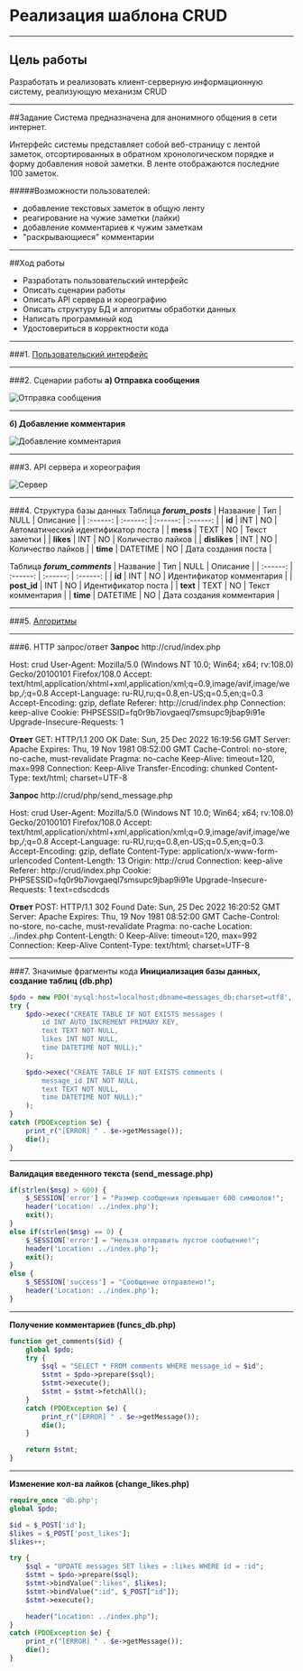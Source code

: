 # Реализация шаблона CRUD
***
## Цель работы
Разработать и реализовать клиент-серверную информационную систему, реализующую механизм CRUD
***
##Задание
Система предназначена для анонимного общения в сети интернет.

Интерфейс системы представляет собой веб-страницу с лентой заметок, отсортированных в обратном хронологическом порядке и форму добавления новой заметки. В ленте отображаются последние 100 заметок.

#####Возможности пользователей:
- добавление текстовых заметок в общую ленту
- реагирование на чужие заметки (лайки)
- добавление комментариев к чужим заметкам
- "раскрывающиеся" комментарии
***
##Ход работы
- Разработать пользовательский интерфейс
- Описать сценарии работы
- Описать API сервера и хореографию
- Описать структуру БД и алгоритмы обработки данных
- Написать программный код
- Удостовериться в корректности кода
***
###1. [Пользовательский интерфейс](https://www.figma.com/file/1LVcNzvROHDAjiWSmrmkGm/GRUD?node-id=0%3A1&t=tKelOUHVIs5jGkQM-0)
***
###2. Cценарии работы 
**а) Отправка сообщения**

![Отправка сообщения](Report/Images_Scen/Send_message.png)
***
**б) Добавление комментария**

![Добавление комментария](Report/Images_Scen/Add_comment.png)
***
###3. API сервера и хореография

![Сервер](Report/Images_Scen/Server.png)
***
###4. Структура базы данных
Таблица ***forum_posts***
| Название | Тип | NULL | Описание |
| :------: | :------: | :------: | :------: |
| **id** | INT  | NO | Автоматический идентификатор поста |
| **mess** | TEXT | NO | Текст заметки |
| **likes** | INT | NO | Количество лайков |
| **dislikes** | INT | NO | Количество лайков |
| **time** | DATETIME | NO | Дата создания поста |

Таблица ***forum_comments***
| Название | Тип | NULL | Описание |
| :------: | :------: | :------: | :------: |
| **id** | INT  | NO | Идентификатор комментария |
| **post_id** | INT  | NO | Идентификатор поста |
| **text** | TEXT | NO | Текст комментария |
| **time** | DATETIME | NO | Дата создания комментария |
***
###5. [Алгоритмы](https://viewer.diagrams.net/?tags=%7B%7D&highlight=0000ff&edit=_blank&layers=1&nav=1&title=CRUD(1).drawio#R7V3pc6M2FP9rPJ3pTD0IIY6P8dXddo9Oks52P2IjH1scPJhs4v71FYewkITBmMuJvbMEBAij997vnZIHcLx9%2Fd23d%2BvPnoPdgao4rwM4GaiqChSF%2FAlbDnELUPSkZeVvnKTt2PCw%2BQ%2FTC5PW542D95kLA89zg80u27jwnp7wIsi02b7vvWQvW3pu9qk7e4WFhoeF7Yqt3zZOsI5bTdU4tn%2FAm9WaPhnoVnxma9OLkzfZr23He2Ga4HQAx77nBfHe9nWM3XD06LjE981yzqZfzMdPQZkbxv9%2Bdb89P97f%2Fzj88e3PyV75%2B9Pst6SXn7b7nLzwYKIM7sBgAgamGm2VsGUUbyfR1oza9aQ9frngQEfsZb0J8MPOXoTHL4QtBnC0DrYuOQJk197vYjotN6%2BYfLXRcuO6Y8%2F1%2FOh26NjYXC5I%2Bz7wvX8xc0ZfmHi%2BJGdWvu1syFsz5wxs61gh58RRoa%2BI%2FQC%2FMk3JKP2OvS0O%2FAO5JDlrJu9EWZYS8OVI%2F7RtzdKeNtoJz63Sro9kITsJZc6gkipSiR91%2FOTchexOjhauvd9vFtlh973nJycc70k4Svh1E%2FyTnAn3v4ftQ5QcTV6ZyyaH5CB3ZPfes7%2FAxUyGnYyoiePPDDCSjC9t87FrB5ufWQGVjXnyhL%2B8DfnGKXlVmKVv2i%2FtIn6f5C5WoPiOeEYxuY4C21%2FhQOgoYoH0tatzBTBELiBD%2FJAcen6w9lbek%2B1Oj60cHxyv%2BeR5u4QhfuAgOCRIbD8HXpaRBLGczRTyuYhBYEkGuZDySO%2BWYFAKttaMgdlptI3aR4hpv6Ngy%2BKwcBhuRwxEG3Q%2F6k1luxpFF0yZy6Le0OgXTGDE%2F2WAJuExGYK4df%2B8WOD9Pm7nuM5fe9v5MxnDUQH2c1C%2FXC7VxUIO6MulY%2Bm6jN8cfa4jvR6oF0QYIBHrLRnWw6awXmsK64%2F4%2Fp1BfjnWi7pXn830k4Nem5C3owWgxWkBHgvKagFooExHkLcCGgYVJAeV2HYbMXASQ4sWwQA5BZjGeBsbfRbFHs7cmwlsSAzaXbgbRH%2BKZL8CS50hxxw1ocxmo7LNchNP9drEGJhyuqRDnQ4vC%2Fkj2eCn4B1TrYxhHpE%2Bj15kpG3Xxa5HYHdLxn%2BH%2FQ15aezz5%2F46nihGdmLMJzZDDrXDj0QHoPCfXAfMo3%2F1cAhCHNJrEg7RJXjTGIeoEnMgj2RLF78mkD86D%2F0FQljRp30fwOwV%2FBucKagqFeHfVLq1KVXRXhjfT%2B8ep6Tt8W70Kfz7MTTivnx9DHf%2F%2Bfjw%2BBCGJ4gxZ6%2FwfjgcivZchoPOxfWUwRx7v456AXX55dxQI4kIyxxzvTERlijfqxXhnkimpXJUNqwhURyVhBMoJTprWkD1agK68LZbQqJrElBxuLuXUOsmoXVLKAAaEKQKGdbxU1Vc1TM7bjpeowm80kWALXWUCD%2F4h9iVhxDShu%2BUh8KDI0dFRwf2iDHn%2BcCAzvLnb8pQgSc5NDzge8vl2kLTkFriMTVP2ZAlxeBC%2FuZMw5IGncjNSDvdUY5YENyxD8xlu%2FCC%2FQlxzHlOvpSdupzsxF%2BgXklSBBh%2BmH6ajkON9yv5P7v%2F%2BpkxSsnutw%2FT%2B%2BnwmpSfqoXA3i%2F1B7tRf1CHFnQqqj8uQLBw8NycX4NahLrAAER%2FGQqjv9SKilE7u%2BuGVaMmCnQDYUeytXL59V2GsYDWuzgWtdluNQT5NQSaWVITNFdDoKnFqqDDIoKegLjKxZgQtIbUh7y0PkDWV9MwfUs59z3lrBndp5yvNefcE9CAhpYK9oFa9KgaaMj6ajmloIkRy1tK%2BUiFzlLK2rXUe7VdxxUqVoPrpWyURjOK%2B8qR3drkLb9UIDagicDMBDNaFZR0rRL4Lr0rvkgAKZ07V90EcFJCVLHxj2HqTIg6vutEkLpWovfENDBq9Cf4%2FHcH%2FgQCAve1oIJqsSZTtcVkUVCGQQvYM5fVChMclJcKExxIbUeBmhYaIgNoqhlvu7U36fBkME53gzBIv%2FlJdlfhLjVBRa8zMkGT9jSmlOo3hdGiiOpMtpKO6s%2FkkXM%2FfWLSQl6K%2FR6yr1ZN9ZbtvvQ3ezNOMg91PXCSEewE%2BnLAChSAVROzNCg6FcKYVrsfcBnlJJHPEEy0rKxylvXpUtxzg1pxvxkrHTEwBBhgmIpyfFHGc26iMGkgSrm5wHlSjm0izHXJMsxmrtLSy86yoqibsr1jHccbDJxblmicauX8aEnZnhg5b9UiMTrG%2BvP8piYm6yC9JNYbtZusl4m2JHYpWlQfvzxM76Nqyy%2BPXwdcMXQ506qnRSiC5IDOwVYe3bqlhxkqWYrEvG03PYxKBJr6PMcc9Wt%2BSbp%2BBaWwrlXPI1vFfTWsEHWJi37LI3ebR%2Ba5QharbtdF1iWVQPVgyDvJI5tEsE2x3D1dO4enXOmkckHHgM9WNw0nOR75%2B8owQ34%2BG5CZAa2mmPVOHJ8%2BppgNUedWTjHz1p6kr4ZTzLqkwqc4BGYyJvo4q4PjW8bMNhU%2BJqp%2BNAJuxbyydDNXx2CpEvlvNd2sdxUZu6Wba7EgjBrdDrNEX03bCXoX6uja0816UidWGLujSxU2rUwt5VS6uX3r05CAXNv55vK5X3sb6rWn%2BX6XfKtcFVxSEZ9KPr8Z91hArx64x2YnaNajDDIFnOJCmLLRvHayCrokOHrLILeXQda4uY%2FALBkvbyyrYUgCoq0Yym84hQwURbQ4NXaOazVDFihiAL1Vg8MQ46J8BvIqV3vhhxV2LpX9XbBDA5kFO8BQAUaBBpYu2lFd%2BdJMfXH5ltKOWwAQtxJFupBFW3KZE4ZuWK1n8lGdKnZTnUNZAMxB2HQ0uWK3DEcxjJogRJgi23m5Ai00fbOlP8UVPXpL4i%2FmyMvNmaxN%2FDvxx0ppi5YiRUbZKq%2F6%2FbGc%2BCW%2FlFHJqQhnr5kEufyOqRcsmoROXt%2FMqklGzkTcm35qTT%2F1zsQ1JY7n5FZOl6ESgKjzejqzsVqYN%2BXyW9aQ8e8tw8gSUgMXlM0Z2b7N4q4b9jfMHH%2FjVkXXm9VYCHR0nicwSywMfyujyweVaAmVE9VumhwYKq3UcuIxCGmnHtM01uRU%2FLyvEjvefiNE6brEzuwkwNDHEjv%2B17hCjcwuaVlOYApXdCnqt%2BEog5njxM0YCbtj1DfVxVVK77gb2dI7Mdbxvkvv%2BGU0oWyGeau1d6asLCWHZreUYsl4El9iHWJB1WmpBq9MSGft6nRxKp1sFe0rzCUKQws7z%2FDTKrXb0tktTB4HMpVdefZ4md4aFlWrk4WS%2BpRboBJdmFugCrXxRY84rij7ww5n5xb4Odig8BcZtNM3NJNdoAQ6z0O8cAYIoumEmzHKwJ9l8av7N2mOksPjr87H3ETGbP3Zc3B4xf8%3D)
***
###6. HTTP запрос/ответ
**Запрос**
http://crud/index.php

Host: crud
User-Agent: Mozilla/5.0 (Windows NT 10.0; Win64; x64; rv:108.0) Gecko/20100101 Firefox/108.0
Accept: text/html,application/xhtml+xml,application/xml;q=0.9,image/avif,image/webp,*/*;q=0.8
Accept-Language: ru-RU,ru;q=0.8,en-US;q=0.5,en;q=0.3
Accept-Encoding: gzip, deflate
Referer: http://crud/index.php
Connection: keep-alive
Cookie: PHPSESSID=fq0r9b7iovgaeql7smsupc9jbap9i91e
Upgrade-Insecure-Requests: 1

**Ответ**
GET: HTTP/1.1 200 OK
Date: Sun, 25 Dec 2022 16:19:56 GMT
Server: Apache
Expires: Thu, 19 Nov 1981 08:52:00 GMT
Cache-Control: no-store, no-cache, must-revalidate
Pragma: no-cache
Keep-Alive: timeout=120, max=998
Connection: Keep-Alive
Transfer-Encoding: chunked
Content-Type: text/html; charset=UTF-8

**Запрос**
http://crud/php/send_message.php

Host: crud
User-Agent: Mozilla/5.0 (Windows NT 10.0; Win64; x64; rv:108.0) Gecko/20100101 Firefox/108.0
Accept: text/html,application/xhtml+xml,application/xml;q=0.9,image/avif,image/webp,*/*;q=0.8
Accept-Language: ru-RU,ru;q=0.8,en-US;q=0.5,en;q=0.3
Accept-Encoding: gzip, deflate
Content-Type: application/x-www-form-urlencoded
Content-Length: 13
Origin: http://crud
Connection: keep-alive
Referer: http://crud/index.php
Cookie: PHPSESSID=fq0r9b7iovgaeql7smsupc9jbap9i91e
Upgrade-Insecure-Requests: 1
text=cdscdcds

**Ответ**
POST: HTTP/1.1 302 Found
Date: Sun, 25 Dec 2022 16:20:52 GMT
Server: Apache
Expires: Thu, 19 Nov 1981 08:52:00 GMT
Cache-Control: no-store, no-cache, must-revalidate
Pragma: no-cache
Location: ../index.php
Content-Length: 0
Keep-Alive: timeout=120, max=992
Connection: Keep-Alive
Content-Type: text/html; charset=UTF-8
***
###7. Значимые фрагменты кода
**Инициализация базы данных, создание таблиц (db.php)**

```php
$pdo = new PDO('mysql:host=localhost;dbname=messages_db;charset=utf8', 'root', 'root');
try {
    $pdo->exec("CREATE TABLE IF NOT EXISTS messages (
        id INT AUTO_INCREMENT PRIMARY KEY, 
        text TEXT NOT NULL, 
        likes INT NOT NULL,
        time DATETIME NOT NULL);"
    );

    $pdo->exec("CREATE TABLE IF NOT EXISTS comments (
        message_id INT NOT NULL, 
        text TEXT NOT NULL, 
        time DATETIME NOT NULL);"
    );
}
catch (PDOException $e) {
    print_r("[ERROR] " . $e->getMessage());
    die();
}
```
***
**Валидация введенного текста (send_message.php)**

```php
if(strlen($msg) > 600) {
    $_SESSION['error'] = "Размер сообщения превышает 600 символов!";
    header('Location: ../index.php');
    exit();
}
else if(strlen($msg) == 0) {
    $_SESSION['error'] = "Нельзя отправить пустое сообщение!";
    header('Location: ../index.php');
    exit();
}
else {
    $_SESSION['success'] = "Сообщение отправлено!";
    header('Location: ../index.php');
}
```
***
**Получение комментариев (funcs_db.php)**
```php
function get_comments($id) {
    global $pdo;
    try {
        $sql = "SELECT * FROM comments WHERE message_id = $id";
        $stmt = $pdo->prepare($sql);
        $stmt->execute();
        $stmt = $stmt->fetchAll();
    }
    catch (PDOException $e) {
        print_r("[ERROR] " . $e->getMessage());
        die();
    }

    return $stmt;
}
```
***
**Изменение кол-ва лайков (change_likes.php)**
```php
require_once 'db.php';
global $pdo;

$id = $_POST['id'];
$likes = $_POST['post_likes'];
$likes++;

try {
    $sql = "UPDATE messages SET likes = :likes WHERE id = :id";
    $stmt = $pdo->prepare($sql);
    $stmt->bindValue(":likes", $likes); 
    $stmt->bindValue(":id", $_POST["id"]);
    $stmt->execute();

    header("Location: ../index.php");
}
catch (PDOException $e) {
    print_r("[ERROR] " . $e->getMessage());
    die();
}
```

